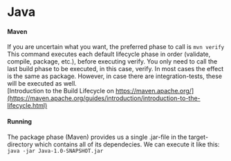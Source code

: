 
# Java
#### Maven
If you are uncertain what you want, the preferred phase to call is
`mvn verify`
This command executes each default lifecycle phase in order (validate, compile, package, etc.), before executing verify. You only need to call the last build phase to be executed, in this case, verify. In most cases the effect is the same as package. However, in case there are integration-tests, these will be executed as well.  
[Introduction to the Build Lifecycle on https://maven.apache.org/](https://maven.apache.org/guides/introduction/introduction-to-the-lifecycle.html)
#### Running
The package phase (Maven) provides us a single .jar-file in the target-directory which contains all of its dependecies. We can execute it like this:
`java -jar Java-1.0-SNAPSHOT.jar`

